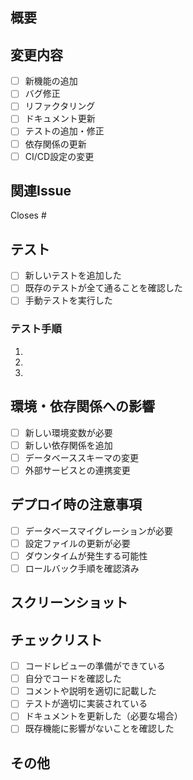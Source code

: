 ## 概要
<!-- このPRで何を変更したかを簡潔に説明してください -->

## 変更内容
<!-- 具体的な変更点を記載してください -->
- [ ] 新機能の追加
- [ ] バグ修正
- [ ] リファクタリング
- [ ] ドキュメント更新
- [ ] テストの追加・修正
- [ ] 依存関係の更新
- [ ] CI/CD設定の変更

## 関連Issue
<!-- 関連するIssueがある場合は記載してください -->
Closes #

## テスト
<!-- テストの実行状況を記載してください -->
- [ ] 新しいテストを追加した
- [ ] 既存のテストが全て通ることを確認した
- [ ] 手動テストを実行した

### テスト手順
<!-- 手動テストが必要な場合は手順を記載してください -->
1. 
2. 
3. 

## 環境・依存関係への影響
<!-- 環境設定や依存関係に変更がある場合は記載してください -->
- [ ] 新しい環境変数が必要
- [ ] 新しい依存関係を追加
- [ ] データベーススキーマの変更
- [ ] 外部サービスとの連携変更

## デプロイ時の注意事項
<!-- デプロイ時に注意が必要な事項があれば記載してください -->
- [ ] データベースマイグレーションが必要
- [ ] 設定ファイルの更新が必要
- [ ] ダウンタイムが発生する可能性
- [ ] ロールバック手順を確認済み

## スクリーンショット
<!-- UIに変更がある場合はスクリーンショットを添付してください -->

## チェックリスト
<!-- 該当する項目にチェックを入れてください -->
- [ ] コードレビューの準備ができている
- [ ] 自分でコードを確認した
- [ ] コメントや説明を適切に記載した
- [ ] テストが適切に実装されている
- [ ] ドキュメントを更新した（必要な場合）
- [ ] 既存機能に影響がないことを確認した

## その他
<!-- その他、レビュアーに伝えたいことがあれば記載してください -->